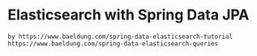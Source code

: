 # Elasticsearch with Spring Data JPA
    by https://www.baeldung.com/spring-data-elasticsearch-tutorial
    https://www.baeldung.com/spring-data-elasticsearch-queries
    
